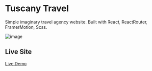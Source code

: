 # Tuscany Travel

Simple imaginary travel agency website. Built with React, ReactRouter, FramerMotion, Scss.

![image](https://i.ibb.co/t2htWgr/temp1.png)

## Live Site

[Live Demo](https://epic-franklin-8bfdbc.netlify.app)
